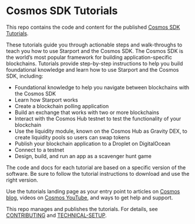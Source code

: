 <!--
layout: home
title: Cosmos SDK Tutorials
description: Tutorials for the Cosmos SDK
sections:
  - title: Create a Blog module
    desc: Learn how to create a blog module using the Cosmos SDK blockchain app. Scaffold a new blockchain. Create a blog module and build your own transaction types.
    url: /blog/tutorial/01-index.html
    tags: 
      - starport
      - stargate
  - title: Create a Voting module
    desc: Learn to create a voter module using the Cosmos SDK blockchain app. Create Polls and have accounts Vote on your blockchain.
    url: /voter/index.html
    tags: 
      - starport
      - stargate
  - title: Scavenge Hunt
    desc: Build a blockchain app that allows you to post challenges that can be solved by anyone on the blockchain. Learn about using module accounts and implementing CLI commands with the Scavenge Hunt.
    url: /scavenge/tutorial/01-background.html
    tags: 
      - starport
      - stargate
  - title: Create a IBC Hello World module
    desc: Build a Hello World blockchain app as an IBC module. Learn how to use the relayer to connect two blockchains with each other and use IBC packets to transfer data from one blockchain to another.
    url: /hello-world/tutorial/
    tags: 
      - starport
      - stargate
  - title: Create an IBC Interchain Exchange module
    desc: Build an Exchange blockchain app as an IBC module. You will build a module that can create orderbooks and buy and sell orders across blockchains. Learn how to use IBC, IBC packets, and the relayer.
    url: /interchain-exchange/tutorial/00-intro.html
    tags: 
      - starport
      - stargate
  - title: Connect to the cosmoshub-testnet
    desc: Learn how to connect to the cosmoshub-testnet and use the official cosmos sdk modules, from governance, bank, auth, ibc to the newest liquidity module.
    url: /connecting-to-testnet/index.html
    tags: 
      - starport
      - stargate
  - title: Understand IBC denoms
    desc: In this tutorial, you learn what IBC denoms are, how to use the relayer, connect blockchains, and find the path to an unknown blockchain.
    url: /understanding-ibc-denoms/index.html
    tags: 
      - gaia
      - stargate
  - title: Understand the liquidity module
    desc: The liquidity module powers the Gravity DEX. Learn how to create your own token with Starport, send it with IBC to the cosmoshub-testnet and create a new pool using the liquidity module. Swap your token with your created pool.
    url: /liquidity-module/index.html
    tags: 
      - starport
      - stargate
  - title: Deploy your blockchain on Digital Ocean
    desc: Create a new blockchain with Starport. Deploy this blockchain on a cloud provider like Digital Ocean. Connect your local chain to the deployed chain.
    url: /publish-app-do/index.html
    tags: 
      - starport
      - stargate
  - title: Migrate a blockchain - Proof of File Existence example
    desc: Efficiently migrate your Cosmos SDK applications or modules from v0.39 to v0.40+ using Starport.
    url: /launchpad-to-stargate/tutorial/01-introduction.html
    tags:
      - starport
      - stargate
stack:
  - title: "Code with Us: Dive into Starport, IBC and Gravity DEX Protocol"
    duration: "1:00:27"
    imgSrc: https://i.ytimg.com/vi/GxaqpzMk0jk/hq720.jpg
    url: https://youtu.be/GxaqpzMk0jk
  - title: "Starport v0.16: Sending tokens to Cosmos Hub with IBC"
    duration: "6:28"
    imgSrc: https://i.ytimg.com/vi/-AuExRijtrA/hq720.jpg
    url: https://youtu.be/-AuExRijtrA
  - title: "Starport Intro"
    duration: "4:12"
    imgSrc: https://i.imgur.com/JmyOl8n.jpeg
    url: https://youtu.be/5RqAIE0b8Kw
  - title: "CosmWasm & IBC - The New Horizon"
    duration: "44:32"
    imgSrc: https://i.ytimg.com/vi/42eePmGk6D8/hq720.jpg
    url: https://youtu.be/42eePmGk6D8
  - title: "Blockchain Performance Measured Correctly"
    duration: "1:16:56"
    imgSrc: https://i.ytimg.com/vi/QdKTkJHj4jY/hq720.jpg
    url: https://www.youtube.com/watch?v=QdKTkJHj4jY
  - title: "Starport v0.15: IBC Hello, world!"
    duration: "10:21"
    imgSrc: https://i.ytimg.com/vi/NmytpuD33lY/hq720.jpg
    url: https://www.youtube.com/watch?v=NmytpuD33lY
  - title: Cosmos Code With Us - Building your first Cosmos app
    duration: "1:39:07"
    imgSrc: https://i.ytimg.com/vi/h6Ur_40LB9k/hq720.jpg
    url: https://www.youtube.com/watch?v=h6Ur_40LB9k
  - title: Getting started with Starport, the easiest way to build a Cosmos SDK blockchain
    duration: "3:31"
    imgSrc: https://i.ytimg.com/vi/rmbPjCGDXek/hq720.jpg
    url: https://www.youtube.com/watch?v=rmbPjCGDXek
  - title: Building a PoFE blockchain with Starport
    duration: "56:28"
    imgSrc: https://i.ytimg.com/vi/PGLAW-HrzWg/hq720.jpg
    url: https://www.youtube.com/watch?v=PGLAW-HrzWg
  - title: Code with us - Scavenger Hunt Tutorial with Billy Rennekamp
    duration: "2:11:15"
    imgSrc: https://i.ytimg.com/vi/GfZjnMchKX0/hq720.jpg
    url: https://www.youtube.com/watch?v=GfZjnMchKX0
  - title: Cosmos Code With Us - Front end name service application
    duration: "1:59:34"
    imgSrc: https://i.ytimg.com/vi/ooc9ODGxqcA/hq720.jpg
    url: https://www.youtube.com/watch?v=ooc9ODGxqcA
footer:
  newsletter: false
aside: false
-->

# Cosmos SDK Tutorials

This repo contains the code and content for the published [Cosmos SDK Tutorials](https://tutorials.cosmos.network/).

These tutorials guide you through actionable steps and walk-throughs to teach you how to use Starport and the Cosmos SDK. The Cosmos SDK is the world’s most popular framework for building application-specific blockchains. Tutorials provide step-by-step instructions to help you build foundational knowledge and learn how to use Starport and the Cosmos SDK, including: 

- Foundational knowledge to help you navigate between blockchains with the Cosmos SDK
- Learn how Starport works
- Create a blockchain polling application
- Build an exchange that works with two or more blockchains
- Interact with the Cosmos Hub testnet to test the functionality of your blockchain
- Use the liquidity module, known on the Cosmos Hub as Gravity DEX, to create liquidity pools so users can swap tokens
- Publish your blockchain application to a Droplet on DigitalOcean
- Connect to a testnet
- Design, build, and run an app as a scavenger hunt game 

The code and docs for each tutorial are based on a specific version of the software. Be sure to follow the tutorial instructions to download and use the right version.

Use the tutorials landing page as your entry point to articles on [Cosmos blog](https://blog.cosmos.network/), videos on [Cosmos YouTube](https://www.youtube.com/c/CosmosProject/videos), and ways to get help and support. 


This repo manages and publishes the tutorials. For details, see [CONTRIBUTING](CONTRIBUTING.md) and [TECHNICAL-SETUP](TECHNICAL-SETUP.md). 
